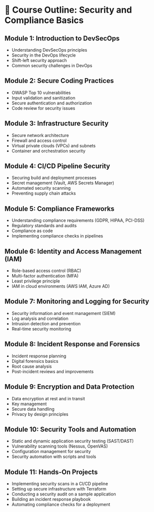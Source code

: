 # 📘 Course Outline: Security and Compliance Basics

## Module 1: Introduction to DevSecOps
- Understanding DevSecOps principles
- Security in the DevOps lifecycle
- Shift-left security approach
- Common security challenges in DevOps

## Module 2: Secure Coding Practices
- OWASP Top 10 vulnerabilities
- Input validation and sanitization
- Secure authentication and authorization
- Code review for security issues

## Module 3: Infrastructure Security
- Secure network architecture
- Firewall and access control
- Virtual private clouds (VPCs) and subnets
- Container and orchestration security

## Module 4: CI/CD Pipeline Security
- Securing build and deployment processes
- Secret management (Vault, AWS Secrets Manager)
- Automated security scanning
- Preventing supply chain attacks

## Module 5: Compliance Frameworks
- Understanding compliance requirements (GDPR, HIPAA, PCI-DSS)
- Regulatory standards and audits
- Compliance as code
- Implementing compliance checks in pipelines

## Module 6: Identity and Access Management (IAM)
- Role-based access control (RBAC)
- Multi-factor authentication (MFA)
- Least privilege principle
- IAM in cloud environments (AWS IAM, Azure AD)

## Module 7: Monitoring and Logging for Security
- Security information and event management (SIEM)
- Log analysis and correlation
- Intrusion detection and prevention
- Real-time security monitoring

## Module 8: Incident Response and Forensics
- Incident response planning
- Digital forensics basics
- Root cause analysis
- Post-incident reviews and improvements

## Module 9: Encryption and Data Protection
- Data encryption at rest and in transit
- Key management
- Secure data handling
- Privacy by design principles

## Module 10: Security Tools and Automation
- Static and dynamic application security testing (SAST/DAST)
- Vulnerability scanning tools (Nessus, OpenVAS)
- Configuration management for security
- Security automation with scripts and tools

## Module 11: Hands-On Projects
- Implementing security scans in a CI/CD pipeline
- Setting up secure infrastructure with Terraform
- Conducting a security audit on a sample application
- Building an incident response playbook
- Automating compliance checks for a deployment
